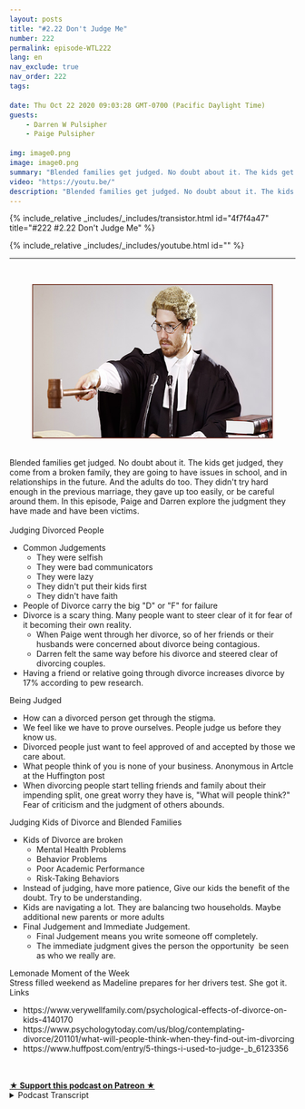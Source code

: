 ```yaml
---
layout: posts
title: "#2.22 Don't Judge Me"
number: 222
permalink: episode-WTL222
lang: en
nav_exclude: true
nav_order: 222
tags:

date: Thu Oct 22 2020 09:03:28 GMT-0700 (Pacific Daylight Time)
guests:
    - Darren W Pulsipher
    - Paige Pulsipher

img: image0.png
image: image0.png
summary: "Blended families get judged. No doubt about it. The kids get judged, they come from a broken family, they are going to have issues in school, and in relationships in the future. And the adults do too. They didn't try hard enough in the previous marriage, they gave up too easily, or be careful around them. In this episode, Paige and Darren explore the judgment they have made and have been victims."
video: "https://youtu.be/"
description: "Blended families get judged. No doubt about it. The kids get judged, they come from a broken family, they are going to have issues in school, and in relationships in the future. And the adults do too. They didn't try hard enough in the previous marriage, they gave up too easily, or be careful around them. In this episode, Paige and Darren explore the judgment they have made and have been victims."
---
```


<div>
{% include_relative _includes/_includes/transistor.html id="4f7f4a47" title="#222 #2.22 Don't Judge Me" %}

{% include_relative _includes/_includes/youtube.html id="" %}
</div>

---

<html><head></head><body><div>&nbsp;</div><div><figure data-trix-attachment="{&quot;contentType&quot;:&quot;image&quot;,&quot;height&quot;:272,&quot;url&quot;:&quot;https://lh3.googleusercontent.com/-yzGcVy4eTRE/X5Gr8zYvrrI/AAAAAAAFVpQ/JWdD1aAxswwdCGVTKaPxOZWtR_o62iFXwCNcBGAsYHQ/w521-h272/image.png&quot;,&quot;width&quot;:521}" data-trix-content-type="image" class="attachment attachment--preview"><img src="./image0.png" width="521" height="272"><figcaption class="attachment__caption"></figcaption></figure></div><div><br></div><div>Blended families get judged. No doubt about it. The kids get judged, they come from a broken family, they are going to have issues in school, and in relationships in the future. And the adults do too. They didn't try hard enough in the previous marriage, they gave up too easily, or be careful around them. In this episode, Paige and Darren explore the judgment they have made and have been victims.</div><div><br></div><div>Judging Divorced People</div><ul><li>Common Judgements<ul><li>They were selfish</li><li>They were bad communicators</li><li>They were lazy</li><li>They didn't put their kids first</li><li>They didn't have faith</li></ul></li><li>People of Divorce carry the big "D" or "F" for failure</li><li>Divorce is a scary thing. Many people want to steer clear of it for fear of it becoming their own reality.<ul><li>When Paige went through her divorce, so of her friends or their husbands were concerned about divorce being contagious.</li><li>Darren felt the same way before his divorce and steered clear of divorcing couples.</li></ul></li><li>Having a friend or relative going through divorce increases divorce by 17% according to pew research.</li></ul><div>Being Judged</div><ul><li>How can a divorced person get through the stigma.</li><li>We feel like we have to prove ourselves. People judge us before they know us.</li><li>Divorced people just want to feel approved of and accepted by those we care about.</li><li>What people think of you is none of your business. Anonymous in Artcle at the Huffington post</li><li>When divorcing people start telling friends and family about their impending split, one great worry they have is, "What will people think?" Fear of criticism and the judgment of others abounds.</li></ul><div>Judging Kids of Divorce and Blended Families</div><ul><li>Kids of Divorce are broken<ul><li>Mental Health Problems</li><li>Behavior Problems</li><li>Poor Academic Performance</li><li>Risk-Taking Behaviors</li></ul></li><li>Instead of judging, have more patience, Give our kids the benefit of the doubt. Try to be understanding.</li><li>Kids are navigating a lot. They are balancing two households. Maybe additional new parents or more adults</li><li>Final Judgement and Immediate Judgement.<ul><li>Final Judgement means you write someone off completely.</li><li>The immediate judgment gives the person the opportunity&nbsp; be seen as who we really are.</li></ul></li></ul><div>Lemonade Moment of the Week</div><div>Stress filled weekend as Madeline prepares for her drivers test. She got it.&nbsp;</div><div>Links</div><ul><li>https://www.verywellfamily.com/psychological-effects-of-divorce-on-kids-4140170</li><li>https://www.psychologytoday.com/us/blog/contemplating-divorce/201101/what-will-people-think-when-they-find-out-im-divorcing</li><li>https://www.huffpost.com/entry/5-things-i-used-to-judge-_b_6123356</li></ul><div><br><br></div>
<strong>
  <a href="https://www.patreon.com/wheresthelemonade" target="_donate" rel="payment" title="★ Support this podcast on Patreon ★">★ Support this podcast on Patreon ★</a>
</strong></body></html>

<details>
<summary> Podcast Transcript </summary>

<p></p>

</details>
